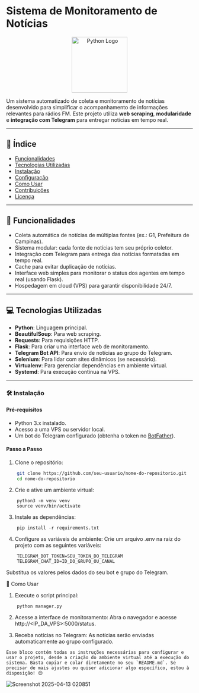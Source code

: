 # Sistema de Monitoramento de Notícias

<p align="center">
  <img src="https://upload.wikimedia.org/wikipedia/commons/thumb/c/c3/Python-logo-notext.svg/1200px-Python-logo-notext.svg.png" alt="Python Logo" width="150"/>
</p>

Um sistema automatizado de coleta e monitoramento de notícias desenvolvido para simplificar o acompanhamento de informações relevantes para rádios FM. Este projeto utiliza **web scraping**, **modularidade** e **integração com Telegram** para entregar notícias em tempo real.

---

## 📌 Índice

- [Funcionalidades](#funcionalidades)
- [Tecnologias Utilizadas](#tecnologias-utilizadas)
- [Instalação](#instalação)
- [Configuração](#configuração)
- [Como Usar](#como-usar)
- [Contribuições](#contribuições)
- [Licença](#licença)

---

## 🚀 Funcionalidades

- Coleta automática de notícias de múltiplas fontes (ex.: G1, Prefeitura de Campinas).
- Sistema modular: cada fonte de notícias tem seu próprio coletor.
- Integração com Telegram para entrega das notícias formatadas em tempo real.
- Cache para evitar duplicação de notícias.
- Interface web simples para monitorar o status dos agentes em tempo real (usando Flask).
- Hospedagem em cloud (VPS) para garantir disponibilidade 24/7.

---

## 💻 Tecnologias Utilizadas

- **Python**: Linguagem principal.
- **BeautifulSoup**: Para web scraping.
- **Requests**: Para requisições HTTP.
- **Flask**: Para criar uma interface web de monitoramento.
- **Telegram Bot API**: Para envio de notícias ao grupo do Telegram.
- **Selenium**: Para lidar com sites dinâmicos (se necessário).
- **Virtualenv**: Para gerenciar dependências em ambiente virtual.
- **Systemd**: Para execução contínua na VPS.

---

### 🛠️ Instalação

#### Pré-requisitos

- Python 3.x instalado.
- Acesso a uma VPS ou servidor local.
- Um bot do Telegram configurado (obtenha o token no [BotFather](https://core.telegram.org/bots#botfather)).

#### Passo a Passo

1. Clone o repositório:
```bash
    git clone https://github.com/seu-usuario/nome-do-repositorio.git
    cd nome-do-repositorio
```
2. Crie e ative um ambiente virtual:
```
    python3 -m venv venv
    source venv/bin/activate
```
3. Instale as dependências:
```
    pip install -r requirements.txt
```
4. Configure as variáveis de ambiente:
   Crie um arquivo .env na raiz do projeto com as seguintes variáveis:
```
    TELEGRAM_BOT_TOKEN=SEU_TOKEN_DO_TELEGRAM
    TELEGRAM_CHAT_ID=ID_DO_GRUPO_OU_CANAL
```
Substitua os valores pelos dados do seu bot e grupo do Telegram.

🎯 Como Usar
1. Execute o script principal:
```
    python manager.py
```
2. Acesse a interface de monitoramento:
   Abra o navegador e acesse http://<IP_DA_VPS>:5000/status.
   
4. Receba notícias no Telegram:
  As notícias serão enviadas automaticamente ao grupo configurado.
```
Esse bloco contém todas as instruções necessárias para configurar e usar o projeto, desde a criação do ambiente virtual até a execução do sistema. Basta copiar e colar diretamente no seu `README.md`. Se precisar de mais ajustes ou quiser adicionar algo específico, estou à disposição! 😊
```
![Screenshot 2025-04-13 020851](https://github.com/user-attachments/assets/48e00de7-cb8d-49c4-a891-83c2d574b164)

